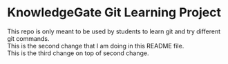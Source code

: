 # KnowledgeGate Git Learning Project
This repo is only meant to be used by students to learn git and try different git commands.
<br>
This is the second change that I am doing in this README file.
<br>
This is the third change on top of second change.

